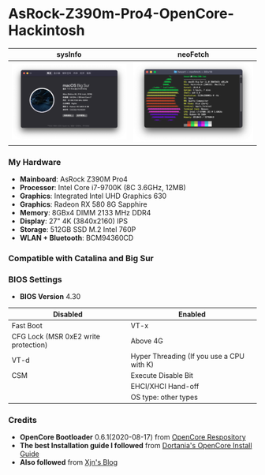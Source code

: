 # AsRock-Z390m-Pro4-OpenCore-Hackintosh

sysInfo | neoFetch
:---:|:----:
![about](/images/about.png)|![neo](/images/neo.png)
### My Hardware

- **Mainboard**: AsRock Z390M Pro4
- **Processor**: Intel Core i7-9700K (8C 3.6GHz, 12MB)
- **Graphics**: Integrated Intel UHD Graphics 630
- **Graphics**: Radeon RX 580 8G Sapphire
- **Memory**: 8GBx4 DIMM 2133 MHz DDR4
- **Display**: 27" 4K (3840x2160) IPS
- **Storage**: 512GB SSD M.2 Intel 760P
- **WLAN + Bluetooth**: BCM94360CD

### Compatible with Catalina and Big Sur

### BIOS Settings
- **BIOS Version** 4.30

| Disabled | Enabled |
|----|----|
| Fast Boot | VT-x |
| CFG Lock (MSR 0xE2 write protection) | Above 4G |
| VT-d | Hyper Threading (If you use a CPU with K) |
| CSM | Execute Disable Bit |
| | EHCI/XHCI Hand-off |
| | OS type: other types |

### Credits
* **OpenCore Bootloader** 0.6.1(2020-08-17) from [OpenCore Respository](https://github.com/acidanthera/OpenCorePkg/releases/tag/0.6.0)
* **The best Installation guide I followed** from [Dortania's OpenCore Install Guide](https://dortania.github.io/OpenCore-Install-Guide/config.plist/coffee-lake.html)
* **Also followed** from [Xjn's Blog](https://blog.xjn819.com/?p=543)
